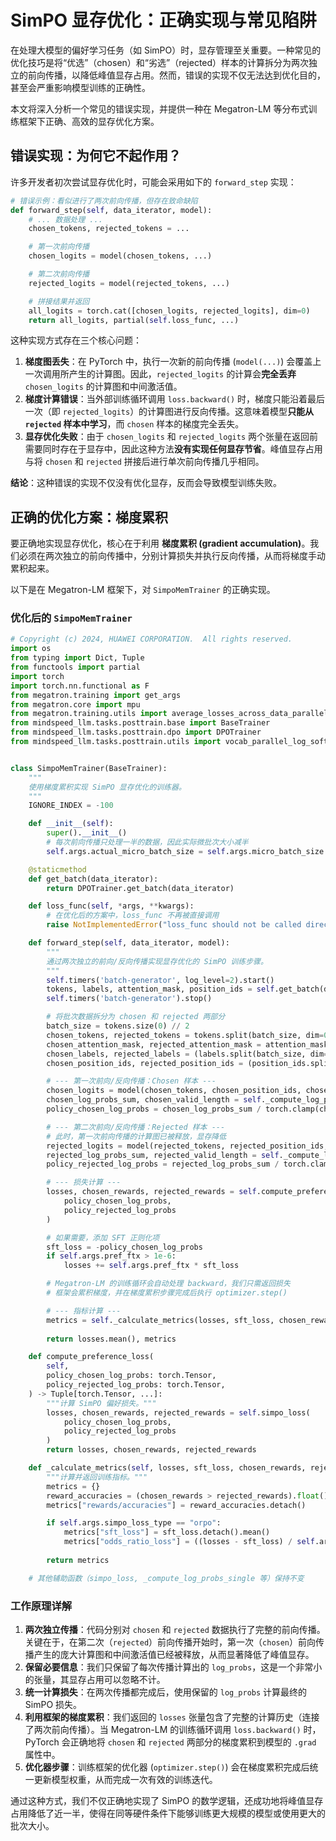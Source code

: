 # SimPO 显存优化：正确实现与常见陷阱

在处理大模型的偏好学习任务（如 SimPO）时，显存管理至关重要。一种常见的优化技巧是将“优选”（chosen）和“劣选”（rejected）样本的计算拆分为两次独立的前向传播，以降低峰值显存占用。然而，错误的实现不仅无法达到优化目的，甚至会严重影响模型训练的正确性。

本文将深入分析一个常见的错误实现，并提供一种在 Megatron-LM 等分布式训练框架下正确、高效的显存优化方案。

## 错误实现：为何它不起作用？

许多开发者初次尝试显存优化时，可能会采用如下的 `forward_step` 实现：

```python
# 错误示例：看似进行了两次前向传播，但存在致命缺陷
def forward_step(self, data_iterator, model):
    # ... 数据处理 ...
    chosen_tokens, rejected_tokens = ...

    # 第一次前向传播
    chosen_logits = model(chosen_tokens, ...)

    # 第二次前向传播
    rejected_logits = model(rejected_tokens, ...)

    # 拼接结果并返回
    all_logits = torch.cat([chosen_logits, rejected_logits], dim=0)
    return all_logits, partial(self.loss_func, ...)
```

这种实现方式存在三个核心问题：

1.  **梯度图丢失**：在 PyTorch 中，执行一次新的前向传播 (`model(...)`) 会覆盖上一次调用所产生的计算图。因此，`rejected_logits` 的计算会**完全丢弃** `chosen_logits` 的计算图和中间激活值。
2.  **梯度计算错误**：当外部训练循环调用 `loss.backward()` 时，梯度只能沿着最后一次（即 `rejected_logits`）的计算图进行反向传播。这意味着模型**只能从 `rejected` 样本中学习**，而 `chosen` 样本的梯度完全丢失。
3.  **显存优化失败**：由于 `chosen_logits` 和 `rejected_logits` 两个张量在返回前需要同时存在于显存中，因此这种方法**没有实现任何显存节省**。峰值显存占用与将 `chosen` 和 `rejected` 拼接后进行单次前向传播几乎相同。

**结论**：这种错误的实现不仅没有优化显存，反而会导致模型训练失败。

## 正确的优化方案：梯度累积

要正确地实现显存优化，核心在于利用 **梯度累积 (gradient accumulation)**。我们必须在两次独立的前向传播中，分别计算损失并执行反向传播，从而将梯度手动累积起来。

以下是在 Megatron-LM 框架下，对 `SimpoMemTrainer` 的正确实现。

### 优化后的 `SimpoMemTrainer`

```python
# Copyright (c) 2024, HUAWEI CORPORATION.  All rights reserved.
import os
from typing import Dict, Tuple
from functools import partial
import torch
import torch.nn.functional as F
from megatron.training import get_args
from megatron.core import mpu
from megatron.training.utils import average_losses_across_data_parallel_group
from mindspeed_llm.tasks.posttrain.base import BaseTrainer
from mindspeed_llm.tasks.posttrain.dpo import DPOTrainer
from mindspeed_llm.tasks.posttrain.utils import vocab_parallel_log_softmax


class SimpoMemTrainer(BaseTrainer):
    """
    使用梯度累积实现 SimPO 显存优化的训练器。
    """
    IGNORE_INDEX = -100

    def __init__(self):
        super().__init__()
        # 每次前向传播只处理一半的数据，因此实际微批次大小减半
        self.args.actual_micro_batch_size = self.args.micro_batch_size

    @staticmethod
    def get_batch(data_iterator):
        return DPOTrainer.get_batch(data_iterator)

    def loss_func(self, *args, **kwargs):
        # 在优化后的方案中，loss_func 不再被直接调用
        raise NotImplementedError("loss_func should not be called directly in the optimized version.")

    def forward_step(self, data_iterator, model):
        """
        通过两次独立的前向/反向传播实现显存优化的 SimPO 训练步骤。
        """
        self.timers('batch-generator', log_level=2).start()
        tokens, labels, attention_mask, position_ids = self.get_batch(data_iterator)
        self.timers('batch-generator').stop()

        # 将批次数据拆分为 chosen 和 rejected 两部分
        batch_size = tokens.size(0) // 2
        chosen_tokens, rejected_tokens = tokens.split(batch_size, dim=0)
        chosen_attention_mask, rejected_attention_mask = attention_mask.split(batch_size, dim=0)
        chosen_labels, rejected_labels = (labels.split(batch_size, dim=0) if labels is not None else (None, None))
        chosen_position_ids, rejected_position_ids = (position_ids.split(batch_size, dim=0) if position_ids is not None else (None, None))

        # --- 第一次前向/反向传播：Chosen 样本 ---
        chosen_logits = model(chosen_tokens, chosen_position_ids, chosen_attention_mask)
        chosen_log_probs_sum, chosen_valid_length = self._compute_log_probs_single(chosen_logits, chosen_labels)
        policy_chosen_log_probs = chosen_log_probs_sum / torch.clamp(chosen_valid_length, min=1)

        # --- 第二次前向/反向传播：Rejected 样本 ---
        # 此时，第一次前向传播的计算图已被释放，显存降低
        rejected_logits = model(rejected_tokens, rejected_position_ids, rejected_attention_mask)
        rejected_log_probs_sum, rejected_valid_length = self._compute_log_probs_single(rejected_logits, rejected_labels)
        policy_rejected_log_probs = rejected_log_probs_sum / torch.clamp(rejected_valid_length, min=1)

        # --- 损失计算 ---
        losses, chosen_rewards, rejected_rewards = self.compute_preference_loss(
            policy_chosen_log_probs,
            policy_rejected_log_probs
        )

        # 如果需要，添加 SFT 正则化项
        sft_loss = -policy_chosen_log_probs
        if self.args.pref_ftx > 1e-6:
            losses += self.args.pref_ftx * sft_loss

        # Megatron-LM 的训练循环会自动处理 backward，我们只需返回损失
        # 框架会累积梯度，并在梯度累积步骤完成后执行 optimizer.step()

        # --- 指标计算 ---
        metrics = self._calculate_metrics(losses, sft_loss, chosen_rewards, rejected_rewards)
        
        return losses.mean(), metrics

    def compute_preference_loss(
        self,
        policy_chosen_log_probs: torch.Tensor,
        policy_rejected_log_probs: torch.Tensor,
    ) -> Tuple[torch.Tensor, ...]:
        """计算 SimPO 偏好损失。"""
        losses, chosen_rewards, rejected_rewards = self.simpo_loss(
            policy_chosen_log_probs,
            policy_rejected_log_probs
        )
        return losses, chosen_rewards, rejected_rewards

    def _calculate_metrics(self, losses, sft_loss, chosen_rewards, rejected_rewards) -> Dict:
        """计算并返回训练指标。"""
        metrics = {}
        reward_accuracies = (chosen_rewards > rejected_rewards).float().mean()
        metrics["rewards/accuracies"] = reward_accuracies.detach()

        if self.args.simpo_loss_type == "orpo":
            metrics["sft_loss"] = sft_loss.detach().mean()
            metrics["odds_ratio_loss"] = ((losses - sft_loss) / self.args.simpo_beta).detach().mean()
            
        return metrics

    # 其他辅助函数（simpo_loss, _compute_log_probs_single 等）保持不变
```

### 工作原理详解

1.  **两次独立传播**：代码分别对 `chosen` 和 `rejected` 数据执行了完整的前向传播。关键在于，在第二次（`rejected`）前向传播开始时，第一次（`chosen`）前向传播产生的庞大计算图和中间激活值已经被释放，从而显著降低了峰值显存。
2.  **保留必要信息**：我们只保留了每次传播计算出的 `log_probs`，这是一个非常小的张量，其显存占用可以忽略不计。
3.  **统一计算损失**：在两次传播都完成后，使用保留的 `log_probs` 计算最终的 SimPO 损失。
4.  **利用框架的梯度累积**：我们返回的 `losses` 张量包含了完整的计算历史（连接了两次前向传播）。当 Megatron-LM 的训练循环调用 `loss.backward()` 时，PyTorch 会正确地将 `chosen` 和 `rejected` 两部分的梯度累积到模型的 `.grad` 属性中。
5.  **优化器步骤**：训练框架的优化器 (`optimizer.step()`) 会在梯度累积完成后统一更新模型权重，从而完成一次有效的训练迭代。

通过这种方式，我们不仅正确地实现了 SimPO 的数学逻辑，还成功地将峰值显存占用降低了近一半，使得在同等硬件条件下能够训练更大规模的模型或使用更大的批次大小。